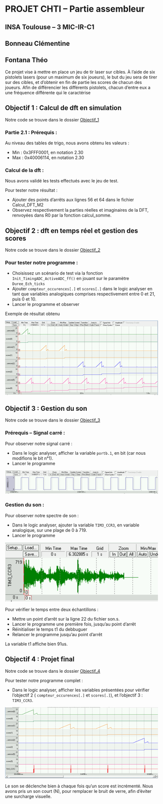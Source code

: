 # PROJET CHTI – Partie assembleur
## INSA Toulouse – 3 MIC-IR-C1
## Bonneau Clémentine
## Fontana Théo

Ce projet vise à mettre en place un jeu de tir laser sur cibles. À l’aide de six pistolets lasers (pour un maximum de six joueurs), le but du jeu sera de tirer sur des cibles, et d’obtenir en fin de partie les scores de chacun des joueurs. Afin de différencier les différents pistolets, chacun d’entre eux a une fréquence différente qui le caractérise

## Objectif 1 : Calcul de dft en simulation

Notre code se trouve dans le dossier [Objectif_1](https://github.com/TheoFontana/BE-CHTI_3MIC_BONNEAU_FONTANA/Objetif_1)
### Partie 2.1 : Prérequis :
Au niveau des tables de trigo, nous avons obtenu les valeurs :
-	Min : 0x3FFF0001, en notation 2.30
-	Max : 0x40006114, en notation 2.30

### Calcul de la dft :

Nous avons validé les tests effectués avec le jeu de test.

Pour tester notre résultat :
*	Ajouter des points d’arrêts aux lignes 56 et 64 dans le fichier Calcul_DFT_M2
*	Observez respectivement la parties réelles et imaginaires de la DFT, renvoyées dans R0 par la fonction calcul_somme.

## Objectif 2 : dft en temps réel et gestion des scores

Notre code se trouve dans le dossier [Objectif_2](https://github.com/TheoFontana/BE-CHTI_3MIC_BONNEAU_FONTANA/Objetif_2)
### Pour tester notre programme :
* Choisissez un scénario de test via la fonction ```Init_TimingADC_ActiveADC_ff()``` en jouant sur le paramètre ```Duree_Ech_ticks```
* Ajouter ```compteur_occurences[.]``` et ```scores[.]``` dans le logic analyser en tant que variables analogiques comprises respectivement entre 0 et 21, puis 0 et 10.
* Lancer le programme et observer

Exemple de résultat obtenu

![](https://github.com/TheoFontana/BE-CHTI_3MIC_BONNEAU_FONTANA/blob/master/Screenshots/Objectif_2.png)
## Objectif 3 : Gestion du son
Notre code se trouve dans le dossier [Objectif_3](https://github.com/TheoFontana/BE-CHTI_3MIC_BONNEAU_FONTANA/Objetif_3)
### Prérequis – Signal carré :
Pour observer notre signal carré :

* Dans le logic analyser, afficher la variable ```portb.1```, en bit (car nous modifions le bit n°1).
* Lancer le programme

![](https://github.com/TheoFontana/BE-CHTI_3MIC_BONNEAU_FONTANA/blob/master/Screenshots/Objectif_3.1.png)
### Gestion du son :

Pour observer notre spectre de son :
* Dans le logic analyser, ajouter la variable ```TIM3_CCR3```, en variable analogique, sur une plage de 0 à 719. 
* Lancer le programme

![](https://github.com/TheoFontana/BE-CHTI_3MIC_BONNEAU_FONTANA/blob/master/Screenshots/Objectif_3.2.png)

Pour vérifier le temps entre deux échantillons : 

* Mettre un point d’arrêt sur la ligne 22 du fichier son.s.
* Lancer le programme une première fois, jusqu’au point d’arrêt
* Réinitialiser le temps t1 du debbuguer
* Relancer le programme jusqu’au point d’arrêt

La variable t1 affiche bien 91us.

## Objectif 4 : Projet final

Notre code se trouve dans le dossier [Objectif_4](https://github.com/TheoFontana/BE-CHTI_3MIC_BONNEAU_FONTANA/Objetif_4)

Pour tester notre programme complet : 
* Dans le logic analyser, afficher les variables présentées pour vérifier l’objectif 2 ( ```compteur_occurences[.]``` et ```scores[.]```), et l’objectif 3 : ```TIM3_CCR3```. 

![](https://github.com/TheoFontana/BE-CHTI_3MIC_BONNEAU_FONTANA/blob/master/Screenshots/Objectif_4.png)

Le son se déclenche bien à chaque fois qu’un score est incrémenté. Nous avons pris un son court (N), pour remplacer le bruit de verre, afin d’éviter une surcharge visuelle.
